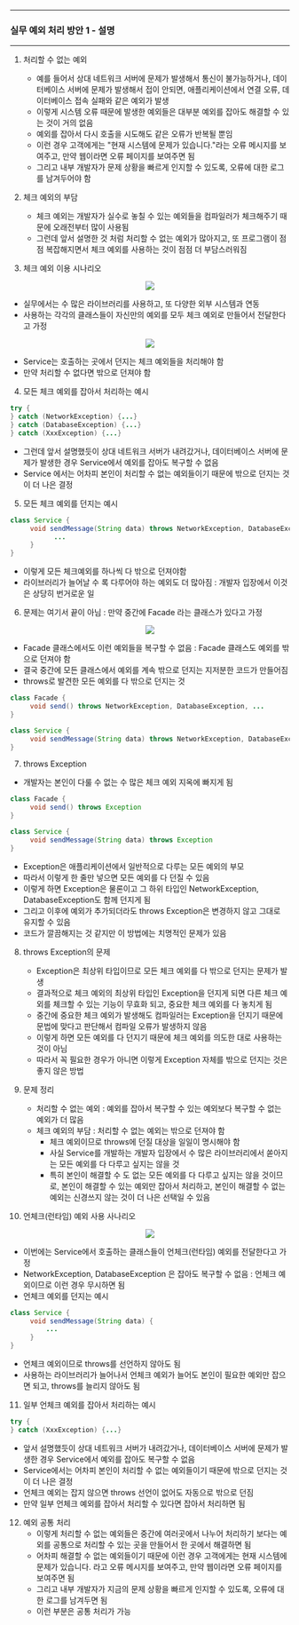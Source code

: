 -----
### 실무 예외 처리 방안 1 - 설명
-----
1. 처리할 수 없는 예외
   - 예를 들어서 상대 네트워크 서버에 문제가 발생해서 통신이 불가능하거나, 데이터베이스 서버에 문제가 발생해서 접이 안되면, 애플리케이션에서 연결 오류, 데이터베이스 접속 실패와 같은 예외가 발생
   - 이렇게 시스템 오류 때문에 발생한 예외들은 대부분 예외를 잡아도 해결할 수 있는 것이 거의 없음
   - 예외를 잡아서 다시 호출을 시도해도 같은 오류가 반복될 뿐임
   - 이런 경우 고객에게는 "현재 시스템에 문제가 있습니다."라는 오류 메시지를 보여주고, 만약 웹이라면 오류 페이지를 보여주면 됨
   - 그리고 내부 개발자가 문제 상황을 빠르게 인지할 수 있도록, 오류에 대한 로그를 남겨두어야 함

2. 체크 예외의 부담
   - 체크 예외는 개발자가 실수로 놓칠 수 있는 예외들을 컴파일러가 체크해주기 때문에 오래전부터 많이 사용됨
   - 그런데 앞서 설명한 것 처럼 처리할 수 없는 예외가 많아지고, 또 프로그램이 점점 복잡해지면서 체크 예외를 사용하는 것이 점점 더 부담스러워짐

3. 체크 예외 이용 시나리오
<div align="center">
<img src="https://github.com/user-attachments/assets/58250132-d60c-4e62-96a4-a57364fb9b2f">
</div>

   - 실무에서는 수 많은 라이브러리를 사용하고, 또 다양한 외부 시스템과 연동
   - 사용하는 각각의 클래스들이 자신만의 예외를 모두 체크 예외로 만들어서 전달한다고 가정

<div align="center">
<img src="https://github.com/user-attachments/assets/3a68c23f-dfa7-4486-a64c-d9a96db26772">
</div>

   - Service는 호출하는 곳에서 던지는 체크 예외들을 처리해야 함
   - 만약 처리할 수 없다면 밖으로 던져야 함

4. 모든 체크 예외를 잡아서 처리하는 예시
```java
try {
} catch (NetworkException) {...}
} catch (DatabaseException) {...}
} catch (XxxException) {...}
```
   - 그런데 앞서 설명했듯이 상대 네트워크 서버가 내려갔거나, 데이터베이스 서버에 문제가 발생한 경우 Service에서 예외를 잡아도 복구할 수 없음
   - Service 에서는 어차피 본인이 처리할 수 없는 예외들이기 때문에 밖으로 던지는 것이 더 나은 결정

5. 모든 체크 예외를 던지는 예시
```java
class Service {
     void sendMessage(String data) throws NetworkException, DatabaseException, ... {
           ...
     }
}
```
   - 이렇게 모든 체크예외를 하나씩 다 밖으로 던져야함
   - 라이브러리가 늘어날 수 록 다루어야 하는 예외도 더 많아짐 : 개발자 입장에서 이것은 상당히 번거로운 일

6. 문제는 여기서 끝이 아님 : 만약 중간에 Facade 라는 클래스가 있다고 가정
<div align="center">
<img src="https://github.com/user-attachments/assets/8a1870ff-1aeb-408f-b99a-32301f2f74c3">
</div>

   - Facade 클래스에서도 이런 예외들을 복구할 수 없음 : Facade 클래스도 예외를 밖으로 던져야 함
   - 결국 중간에 모든 클래스에서 예외를 계속 밖으로 던지는 지저분한 코드가 만들어짐
   - throws로 발견한 모든 예외를 다 밖으로 던지는 것
```java
class Facade {
     void send() throws NetworkException, DatabaseException, ...
}

class Service {
     void sendMessage(String data) throws NetworkException, DatabaseException, ...
}
```

7. throws Exception
  - 개발자는 본인이 다룰 수 없는 수 많은 체크 예외 지옥에 빠지게 됨
```java
class Facade {
     void send() throws Exception
}

class Service {
     void sendMessage(String data) throws Exception
}
```
   - Exception은 애플리케이션에서 일반적으로 다루는 모든 예외의 부모
   - 따라서 이렇게 한 줄만 넣으면 모든 예외를 다 던질 수 있음
   - 이렇게 하면 Exception은 물론이고 그 하위 타입인 NetworkException, DatabaseException도 함께 던지게 됨
   - 그리고 이후에 예외가 추가되더라도 throws Exception은 변경하지 않고 그대로 유지할 수 있음
   - 코드가 깔끔해지는 것 같지만 이 방법에는 치명적인 문제가 있음

8. throws Exception의 문제
   - Exception은 최상위 타입이므로 모든 체크 예외를 다 밖으로 던지는 문제가 발생
   - 결과적으로 체크 예외의 최상위 타입인 Exception을 던지게 되면 다른 체크 예외를 체크할 수 있는 기능이 무효화 되고, 중요한 체크 예외를 다 놓치게 됨
   - 중간에 중요한 체크 예외가 발생해도 컴파일러는 Exception을 던지기 때문에 문법에 맞다고 판단해서 컴파일 오류가 발생하지 않음
   - 이렇게 하면 모든 예외를 다 던지기 때문에 체크 예외를 의도한 대로 사용하는 것이 아님
   - 따라서 꼭 필요한 경우가 아니면 이렇게 Exception 자체를 밖으로 던지는 것은 좋지 않은 방법

9. 문제 정리
   - 처리할 수 없는 예외 : 예외를 잡아서 복구할 수 있는 예외보다 복구할 수 없는 예외가 더 많음
   - 체크 예외의 부담 : 처리할 수 없는 예외는 밖으로 던져야 함
     + 체크 예외이므로 throws에 던질 대상을 일일이 명시해야 함
     + 사실 Service를 개발하는 개발자 입장에서 수 많은 라이브러리에서 쏟아지는 모든 예외를 다 다루고 싶지는 않을 것
     + 특히 본인이 해결할 수 도 없는 모든 예외를 다 다루고 싶지는 않을 것이므로, 본인이 해결할 수 있는 예외만 잡아서 처리하고, 본인이 해결할 수 없는 예외는 신경쓰지 않는 것이 더 나은 선택일 수 있음

10. 언체크(런타임) 예외 사용 사나리오
<div align="center">
<img src="https://github.com/user-attachments/assets/9879d224-f704-4d13-bfbd-c3629c2635ef">
</div>

   - 이번에는 Service에서 호출하는 클래스들이 언체크(런타임) 예외를 전달한다고 가정
   - NetworkException, DatabaseException 은 잡아도 복구할 수 없음 : 언체크 예외이므로 이런 경우 무시하면 됨
   - 언체크 예외를 던지는 예시
```java
class Service {
     void sendMessage(String data) {
         ...
     }
}
```
   - 언체크 예외이므로 throws를 선언하지 않아도 됨
   - 사용하는 라이브러리가 늘어나서 언체크 예외가 늘어도 본인이 필요한 예외만 잡으면 되고, throws를 늘리지 않아도 됨

11. 일부 언체크 예외를 잡아서 처리하는 예시
```java
try {
} catch (XxxException) {...}
```
   - 앞서 설명했듯이 상대 네트워크 서버가 내려갔거나, 데이터베이스 서버에 문제가 발생한 경우 Service에서 예외를 잡아도 복구할 수 없음
   - Service에서는 어차피 본인이 처리할 수 없는 예외들이기 때문에 밖으로 던지는 것이 더 나은 결정
   -  언체크 예외는 잡지 않으면 throws 선언이 없어도 자동으로 밖으로 던짐
   - 만약 일부 언체크 예외를 잡아서 처리할 수 있다면 잡아서 처리하면 됨

12. 예외 공통 처리
    - 이렇게 처리할 수 없는 예외들은 중간에 여러곳에서 나누어 처리하기 보다는 예외를 공통으로 처리할 수 있는 곳을 만들어서 한 곳에서 해결하면 됨
    - 어차피 해결할 수 없는 예외들이기 때문에 이런 경우 고객에게는 현재 시스템에 문제가 있습니다. 라고 오류 메시지를 보여주고, 만약 웹이라면 오류 페이지를 보여주면 됨
    - 그리고 내부 개발자가 지금의 문제 상황을 빠르게 인지할 수 있도록, 오류에 대한 로그를 남겨두면 됨
    - 이런 부분은 공통 처리가 가능
